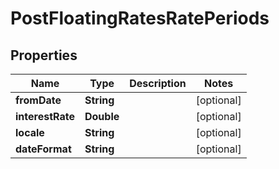 # PostFloatingRatesRatePeriods

## Properties
Name | Type | Description | Notes
------------ | ------------- | ------------- | -------------
**fromDate** | **String** |  |  [optional]
**interestRate** | **Double** |  |  [optional]
**locale** | **String** |  |  [optional]
**dateFormat** | **String** |  |  [optional]
